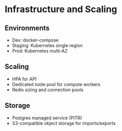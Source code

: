 # Infrastructure and Scaling

## Environments

- Dev: docker-compose
- Staging: Kubernetes single region
- Prod: Kubernetes multi-AZ

## Scaling

- HPA for API
- Dedicated node pool for compute workers
- Redis sizing and connection pools

## Storage

- Postgres managed service (PITR)
- S3-compatible object storage for imports/exports
